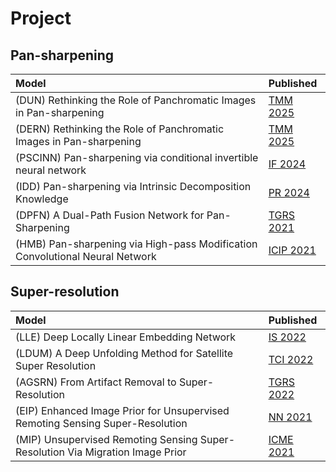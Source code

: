 # Project


## Pan-sharpening 
|Model |Published |
|:-----|:---------|
|(DUN) Rethinking the Role of Panchromatic Images in Pan-sharpening| [TMM 2025](https://github.com/jiaming-wang/Project/tree/main/PS/DUN)|
|(DERN) Rethinking the Role of Panchromatic Images in Pan-sharpening| [TMM 2025](https://github.com/jiaming-wang/Project/tree/main/PS/DUN)|
|(PSCINN) Pan-sharpening via conditional invertible neural network| [IF 2024](https://github.com/jiaming-wang/Project/tree/main/PS/PSCINN)|
|(IDD) Pan-sharpening via Intrinsic Decomposition Knowledge| [PR 2024](https://github.com/jiaming-wang/Project/tree/main/PS/IDD)|
|(DPFN) A Dual-Path Fusion Network for Pan-Sharpening| [TGRS 2021](https://github.com/jiaming-wang/Project/tree/main/PS/DPFN)|
|(HMB) Pan-sharpening via High-pass Modification Convolutional Neural Network| [ICIP 2021](https://github.com/jiaming-wang/Project/tree/main/PS/DPFN)|

## Super-resolution
|Model |Published |
|:-----|:---------|
|(LLE) Deep Locally Linear Embedding Network| [IS 2022](https://github.com/jiaming-wang/Project/tree/main/SR/LLE)|
|(LDUM) A Deep Unfolding Method for Satellite Super Resolution | [TCI 2022](https://github.com/jiaming-wang/Project/tree/main/SR/LDUM)|
|(AGSRN) From Artifact Removal to Super-Resolution| [TGRS 2022](https://github.com/jiaming-wang/Project/tree/main/SR/ARSGN)|
|(EIP) Enhanced Image Prior for Unsupervised Remoting Sensing Super-Resolution | [NN 2021](https://github.com/jiaming-wang/Project/tree/main/SR/EIP)|
|(MIP) Unsupervised Remoting Sensing Super-Resolution Via Migration Image Prior| [ICME 2021](https://github.com/jiaming-wang/Project/tree/main/SR/EIP)|


